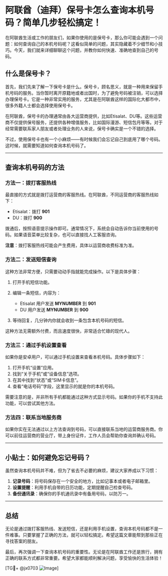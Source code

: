 # 阿联酋（迪拜）保号卡怎么查询本机号码？简单几步轻松搞定！

在阿联酋生活或工作的朋友们，如果你使用的是保号卡，那么你可能会遇到一个问题：如何查询自己的本机号码呢？这看似简单的问题，其实隐藏着不少细节和小技巧。今天，我们就来详细聊聊这个问题，并教你如何快速、准确地查到自己的号码。

## 什么是保号卡？

首先，我们先来了解一下保号卡是什么。保号卡，顾名思义，就是一种用来保留手机号码的服务。当你暂时离开原籍地或者出国时，为了避免号码被注销，可以选择办理保号卡。它是一种非常实用的服务，尤其是在阿联酋这样的国际化大都市中，很多外籍人士都会选择使用保号卡。

在阿联酋，保号卡的办理通常由各大运营商提供，比如Etisalat、DU等。这些运营商不仅提供保号服务，还提供各种增值服务，比如国际漫游、短信包月等等。对于经常需要联系家人朋友或者处理业务的人来说，保号卡确实是一个不错的选择。

不过，使用保号卡也有一个小麻烦——有时候我们会忘记自己到底用了哪个号码。这时候，就需要知道如何查询本机号码了。

---

## 查询本机号码的方法

### 方法一：拨打客服热线

最直接的方式就是拨打运营商的客服热线。在阿联酋，不同运营商的客服热线如下：

- Etisalat：拨打 **901**
- DU：拨打 **900**

拨通后，按照语音提示操作即可。通常情况下，系统会自动告诉你当前使用的号码。如果语音菜单比较复杂，也可以直接找人工客服咨询。

**注意**：拨打客服热线可能会产生费用，具体以运营商收费标准为准。

### 方法二：发送短信查询

这种方法非常方便，只需要动动手指就能完成操作。以下是具体步骤：

1. 打开手机短信功能。
2. 编辑一条短信，内容为：
   - Etisalat 用户发送 **MYNUMBER** 到 **901**
   - DU 用户发送 **MYNUMBER** 到 **900**

3. 等待回复，几分钟内你就会收到一条包含本机号码的短信。

这种方法无需额外付费，而且速度很快，非常适合忙碌的现代人。

### 方法三：通过手机设置查看

如果你是安卓用户，可以通过手机设置来查看本机号码。具体步骤如下：

1. 打开手机“设置”应用。
2. 找到“关于手机”或“设备信息”选项。
3. 在其中找到“状态”或“SIM卡信息”。
4. 查看“电话号码”字段，这里显示的就是你的本机号码。

需要注意的是，并非所有手机都能通过这种方式显示号码。如果你的手机不支持此功能，可以尝试其他方法。

### 方法四：联系当地服务商

如果你实在无法通过以上方法查询到号码，可以直接联系当地的运营商服务商。你可以前往运营商的营业厅，带上身份证件，工作人员会帮助你查询并确认号码。

---

## 小贴士：如何避免忘记号码？

虽然查询本机号码并不难，但为了省去不必要的麻烦，建议大家养成以下习惯：

1. **记录号码**：将号码保存在一个安全的地方，比如记事本或者电子邮箱里。
2. **设置提醒**：利用手机自带的日历功能，定期提醒自己检查号码。
3. **备份通讯录**：确保你的手机通讯录中有备用号码，以防万一。

---

## 总结

无论是通过拨打客服热线、发送短信，还是利用手机设置，查询本机号码都不是一件难事。只要掌握了正确的方法，就可以轻松搞定。希望这篇文章能帮到那些正在寻找答案的朋友。

最后，再次强调一下查询本机号码的重要性。无论是在阿联酋工作还是旅行，拥有正确的联系方式都非常重要。希望大家都能顺利解决问题，享受愉快的生活体验！

[TG💪+ @jx0703 ![Image](https://github.com/user-attachments/assets/dbca1d08-cadb-493c-b0ec-ad6f7a83f270)]